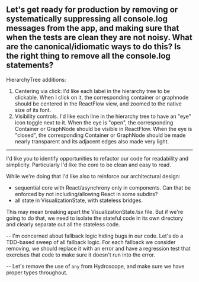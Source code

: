 ## Let's get ready for production by removing or systematically suppressing all console.log messages from the app, and making sure that when the tests are clean they are not noisy. What are the canonical/idiomatic ways to do this? Is the right thing to remove all the console.log statements?

HierarchyTree additions:

1. Centering via click: I'd like each label in the hierarchy tree to be clickable. When I click on it, the corresponding container or graphnode should be centered in the ReactFlow view, and zoomed to the native size of its font.
2. Visibility controls. I'd like each line in the hierarchy tree to have an "eye" icon toggle next to it. When the eye is "open", the corresponding Container or GraphNode should be visible in ReactFlow. When the eye is "closed", the corresponding Container or GraphNode should be made nearly transparent and its adjacent edges also made very light.

---

I'd like you to identify opportunities to refactor our code for readability and simplicity. Particularly I'd like the core to be clean and easy to read.

While we're doing that I'd like also to reinforce our architectural design:

- sequential core with React/asynchrony only in components. Can that be enforced by not including/allowing React in some subdirs?
- all state in VisualizationState, with stateless bridges.

This may mean breaking apart the VisualizationState.tsx file. But if we're going to do that, we need to isolate the stateful code in its own directory and clearly separate out all the stateless code.

--
I'm concerned about fallback logic hiding bugs in our code. Let's do a TDD-based sweep of all fallback logic. For each fallback we consider removing, we should replace it with an error and have a regression test that exercises that code to make sure it doesn't run into the error.

--
Let's remove the use of `any` from Hydroscope, and make sure we have proper types throughout.
